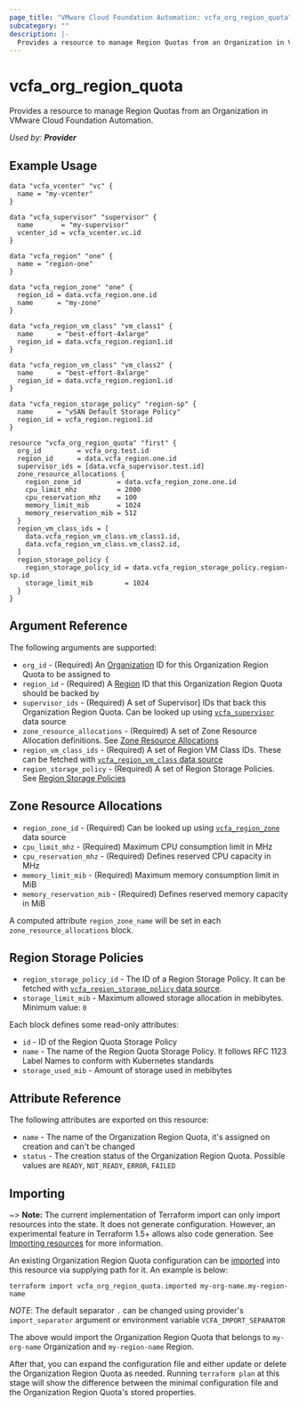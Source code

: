 ```yaml
---
page_title: "VMware Cloud Foundation Automation: vcfa_org_region_quota"
subcategory: ""
description: |-
  Provides a resource to manage Region Quotas from an Organization in VMware Cloud Foundation Automation.
---
```


# vcfa_org_region_quota

Provides a resource to manage Region Quotas from an Organization in VMware Cloud Foundation Automation.

_Used by: **Provider**_

## Example Usage

```hcl
data "vcfa_vcenter" "vc" {
  name = "my-vcenter"
}

data "vcfa_supervisor" "supervisor" {
  name       = "my-supervisor"
  vcenter_id = vcfa_vcenter.vc.id
}

data "vcfa_region" "one" {
  name = "region-one"
}

data "vcfa_region_zone" "one" {
  region_id = data.vcfa_region.one.id
  name      = "my-zone"
}

data "vcfa_region_vm_class" "vm_class1" {
  name      = "best-effort-4xlarge"
  region_id = data.vcfa_region.region1.id
}

data "vcfa_region_vm_class" "vm_class2" {
  name      = "best-effort-8xlarge"
  region_id = data.vcfa_region.region1.id
}

data "vcfa_region_storage_policy" "region-sp" {
  name      = "vSAN Default Storage Policy"
  region_id = vcfa_region.region1.id
}

resource "vcfa_org_region_quota" "first" {
  org_id         = vcfa_org.test.id
  region_id      = data.vcfa_region.one.id
  supervisor_ids = [data.vcfa_supervisor.test.id]
  zone_resource_allocations {
    region_zone_id         = data.vcfa_region_zone.one.id
    cpu_limit_mhz          = 2000
    cpu_reservation_mhz    = 100
    memory_limit_mib       = 1024
    memory_reservation_mib = 512
  }
  region_vm_class_ids = [
    data.vcfa_region_vm_class.vm_class1.id,
    data.vcfa_region_vm_class.vm_class2.id,
  ]
  region_storage_policy {
    region_storage_policy_id = data.vcfa_region_storage_policy.region-sp.id
    storage_limit_mib        = 1024
  }
}
```

## Argument Reference

The following arguments are supported:

- `org_id` - (Required) An [Organization][vcfa_org] ID for this Organization Region Quota to be assigned to
- `region_id` - (Required) A [Region][vcfa_region] ID that this Organization Region Quota should be backed by
- `supervisor_ids` - (Required) A set of Supervisor] IDs that back this Organization Region Quota. Can be looked up
  using [`vcfa_supervisor`][vcfa_supervisor] data source
- `zone_resource_allocations` - (Required) A set of Zone Resource Allocation definitions. See [Zone Resource Allocations](#zone-resource-allocations-block)
- `region_vm_class_ids` - (Required) A set of Region VM Class IDs. These can be fetched with [`vcfa_region_vm_class` data source](/providers/vmware/vcfa/latest/docs/data-sources/region_vm_class)
- `region_storage_policy` - (Required) A set of Region Storage Policies. See [Region Storage Policies](#region-storage-policies)

<a id="zone-resource-allocations-block"></a>

## Zone Resource Allocations

- `region_zone_id` - (Required) Can be looked up using
  [`vcfa_region_zone`](/providers/vmware/vcfa/latest/docs/data-sources/region_zone) data source
- `cpu_limit_mhz` - (Required) Maximum CPU consumption limit in MHz
- `cpu_reservation_mhz` - (Required) Defines reserved CPU capacity in MHz
- `memory_limit_mib` - (Required) Maximum memory consumption limit in MiB
- `memory_reservation_mib` - (Required) Defines reserved memory capacity in MiB

A computed attribute `region_zone_name` will be set in each `zone_resource_allocations` block.

<a id="region-storage-policies"></a>

## Region Storage Policies

- `region_storage_policy_id` - The ID of a Region Storage Policy. It can be fetched with [`vcfa_region_storage_policy` data source](/providers/vmware/vcfa/latest/docs/data-sources/region_storage_policy).
- `storage_limit_mib` - Maximum allowed storage allocation in mebibytes. Minimum value: `0`

Each block defines some read-only attributes:

- `id` - ID of the Region Quota Storage Policy
- `name` - The name of the Region Quota Storage Policy. It follows RFC 1123 Label Names to conform with Kubernetes standards
- `storage_used_mib` - Amount of storage used in mebibytes

## Attribute Reference

The following attributes are exported on this resource:

- `name` - The name of the Organization Region Quota, it's assigned on creation and can't be changed
- `status` - The creation status of the Organization Region Quota. Possible values are `READY`, `NOT_READY`, `ERROR`,
  `FAILED`

## Importing

~> **Note:** The current implementation of Terraform import can only import resources into the
state. It does not generate configuration. However, an experimental feature in Terraform 1.5+ allows
also code generation. See [Importing resources][importing-resources] for more information.

An existing Organization Region Quota configuration can be [imported][docs-import] into this resource
via supplying path for it. An example is below:

```shell
terraform import vcfa_org_region_quota.imported my-org-name.my-region-name
```

_NOTE_: The default separator `.` can be changed using provider's `import_separator` argument or environment variable `VCFA_IMPORT_SEPARATOR`

The above would import the Organization Region Quota that belongs to `my-org-name` Organization and `my-region-name` Region.

After that, you can expand the configuration file and either update or delete the Organization Region Quota as needed. Running `terraform plan`
at this stage will show the difference between the minimal configuration file and the Organization Region Quota's stored properties.

[docs-import]: https://www.terraform.io/docs/import
[importing-resources]: /providers/vmware/vcfa/latest/docs/guides/importing_resources
[vcfa_org]: /providers/vmware/vcfa/latest/docs/resources/org
[vcfa_region]: /providers/vmware/vcfa/latest/docs/resources/region
[vcfa_supervisor]: /providers/vmware/vcfa/latest/docs/data-sources/supervisor
